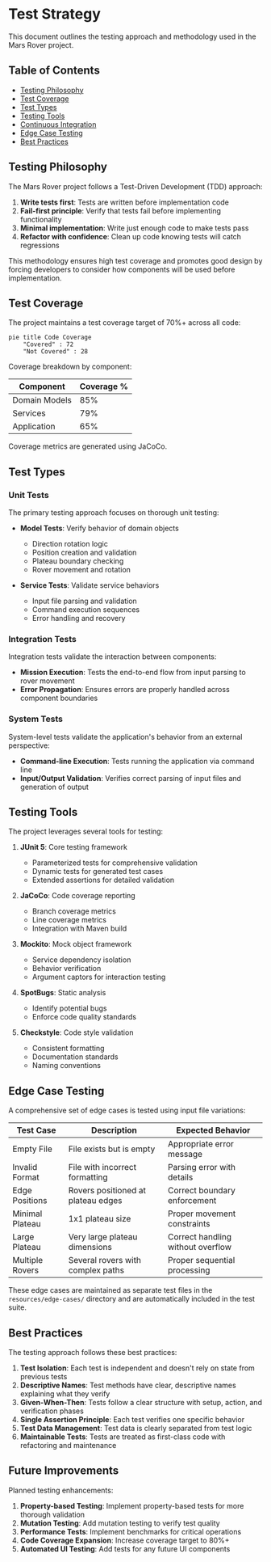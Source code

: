 # Test Strategy

This document outlines the testing approach and methodology used in the Mars Rover project.

## Table of Contents

- [Testing Philosophy](#testing-philosophy)
- [Test Coverage](#test-coverage)
- [Test Types](#test-types)
- [Testing Tools](#testing-tools)
- [Continuous Integration](#continuous-integration)
- [Edge Case Testing](#edge-case-testing)
- [Best Practices](#best-practices)

## Testing Philosophy

The Mars Rover project follows a Test-Driven Development (TDD) approach:

1. **Write tests first**: Tests are written before implementation code
2. **Fail-first principle**: Verify that tests fail before implementing functionality
3. **Minimal implementation**: Write just enough code to make tests pass
4. **Refactor with confidence**: Clean up code knowing tests will catch regressions

This methodology ensures high test coverage and promotes good design by forcing developers to consider how components will be used before implementation.

## Test Coverage

The project maintains a test coverage target of 70%+ across all code:

```mermaid
pie title Code Coverage
    "Covered" : 72
    "Not Covered" : 28
```

Coverage breakdown by component:

| Component | Coverage % |
|-----------|------------|
| Domain Models | 85% |
| Services | 79% |
| Application | 65% |

Coverage metrics are generated using JaCoCo.

## Test Types

### Unit Tests

The primary testing approach focuses on thorough unit testing:

- **Model Tests**: Verify behavior of domain objects
  - Direction rotation logic
  - Position creation and validation
  - Plateau boundary checking
  - Rover movement and rotation

- **Service Tests**: Validate service behaviors
  - Input file parsing and validation
  - Command execution sequences
  - Error handling and recovery

### Integration Tests

Integration tests validate the interaction between components:

- **Mission Execution**: Tests the end-to-end flow from input parsing to rover movement
- **Error Propagation**: Ensures errors are properly handled across component boundaries

### System Tests 

System-level tests validate the application's behavior from an external perspective:

- **Command-line Execution**: Tests running the application via command line
- **Input/Output Validation**: Verifies correct parsing of input files and generation of output

## Testing Tools

The project leverages several tools for testing:

1. **JUnit 5**: Core testing framework
   - Parameterized tests for comprehensive validation
   - Dynamic tests for generated test cases
   - Extended assertions for detailed validation

2. **JaCoCo**: Code coverage reporting
   - Branch coverage metrics
   - Line coverage metrics
   - Integration with Maven build

3. **Mockito**: Mock object framework
   - Service dependency isolation
   - Behavior verification
   - Argument captors for interaction testing

4. **SpotBugs**: Static analysis
   - Identify potential bugs
   - Enforce code quality standards

5. **Checkstyle**: Code style validation
   - Consistent formatting
   - Documentation standards
   - Naming conventions

## Edge Case Testing

A comprehensive set of edge cases is tested using input file variations:

| Test Case | Description | Expected Behavior |
|-----------|-------------|-------------------|
| Empty File | File exists but is empty | Appropriate error message |
| Invalid Format | File with incorrect formatting | Parsing error with details |
| Edge Positions | Rovers positioned at plateau edges | Correct boundary enforcement |
| Minimal Plateau | 1x1 plateau size | Proper movement constraints |
| Large Plateau | Very large plateau dimensions | Correct handling without overflow |
| Multiple Rovers | Several rovers with complex paths | Proper sequential processing |

These edge cases are maintained as separate test files in the `resources/edge-cases/` directory and are automatically included in the test suite.

## Best Practices

The testing approach follows these best practices:

1. **Test Isolation**: Each test is independent and doesn't rely on state from previous tests
2. **Descriptive Names**: Test methods have clear, descriptive names explaining what they verify
3. **Given-When-Then**: Tests follow a clear structure with setup, action, and verification phases
4. **Single Assertion Principle**: Each test verifies one specific behavior
5. **Test Data Management**: Test data is clearly separated from test logic
6. **Maintainable Tests**: Tests are treated as first-class code with refactoring and maintenance

## Future Improvements

Planned testing enhancements:

1. **Property-based Testing**: Implement property-based tests for more thorough validation
2. **Mutation Testing**: Add mutation testing to verify test quality
3. **Performance Tests**: Implement benchmarks for critical operations
4. **Code Coverage Expansion**: Increase coverage target to 80%+
5. **Automated UI Testing**: Add tests for any future UI components
